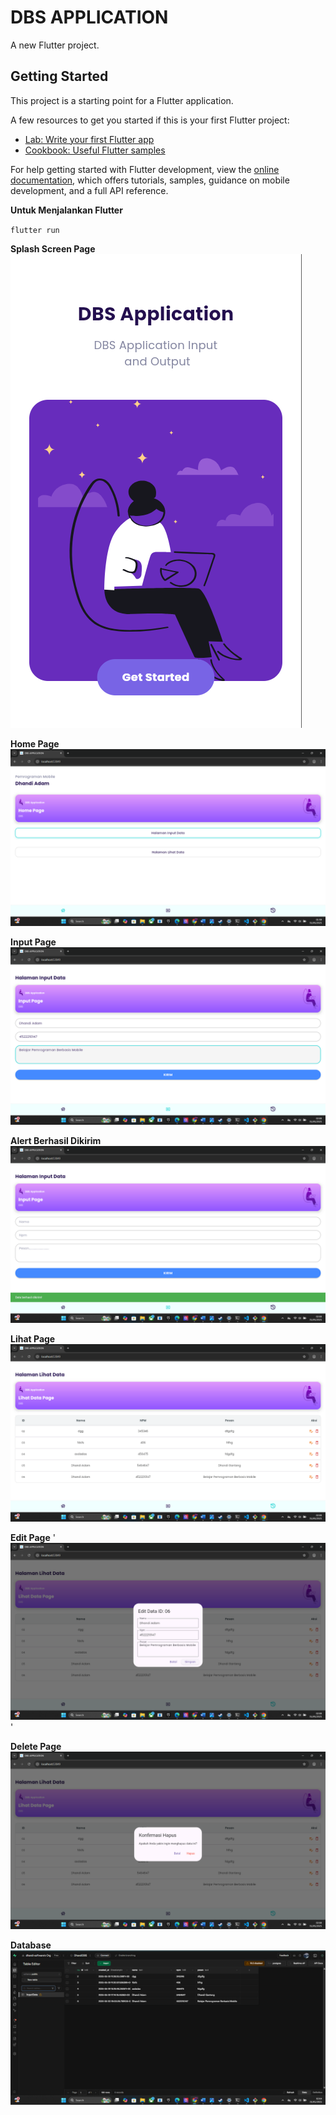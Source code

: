 # DBS APPLICATION

A new Flutter project.

## Getting Started

This project is a starting point for a Flutter application.

A few resources to get you started if this is your first Flutter project:

- [Lab: Write your first Flutter app](https://docs.flutter.dev/get-started/codelab)
- [Cookbook: Useful Flutter samples](https://docs.flutter.dev/cookbook)

For help getting started with Flutter development, view the
[online documentation](https://docs.flutter.dev/), which offers tutorials,
samples, guidance on mobile development, and a full API reference.

**Untuk Menjalankan Flutter**

`flutter run`

**Splash Screen Page**
![alt text](assets/images/SplashScreen.png)

**Home Page**
![alt text](assets/images/HomePage.png)

**Input Page**
![alt text](assets/images/InputData.png)

**Alert Berhasil Dikirim**
![alt text](assets/images/BerhasilDikirim.png)

**Lihat Page**
![alt text](assets/images/LihatData.png)

**Edit Page**
'![alt text](assets/images/Edit.png)'

**Delete Page**
![alt text](assets/images/Delete.png)

**Database**
![alt text](assets/images/Database.png)

